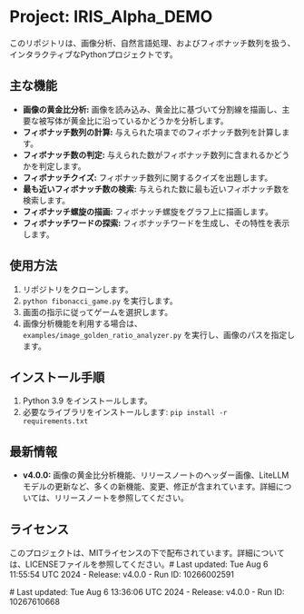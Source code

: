 # Project: IRIS_Alpha_DEMO

このリポジトリは、画像分析、自然言語処理、およびフィボナッチ数列を扱う、インタラクティブなPythonプロジェクトです。

## 主な機能

- **画像の黄金比分析:**  画像を読み込み、黄金比に基づいて分割線を描画し、主要な被写体が黄金比に沿っているかどうかを分析します。
- **フィボナッチ数列の計算:** 与えられた項までのフィボナッチ数列を計算します。
- **フィボナッチ数の判定:** 与えられた数がフィボナッチ数列に含まれるかどうかを判定します。
- **フィボナッチクイズ:** フィボナッチ数列に関するクイズを出題します。
- **最も近いフィボナッチ数の検索:** 与えられた数に最も近いフィボナッチ数を検索します。
- **フィボナッチ螺旋の描画:** フィボナッチ螺旋をグラフ上に描画します。
- **フィボナッチワードの探索:** フィボナッチワードを生成し、その特性を表示します。

## 使用方法

1. リポジトリをクローンします。
2. `python fibonacci_game.py` を実行します。
3. 画面の指示に従ってゲームを選択します。
4. 画像分析機能を利用する場合は、`examples/image_golden_ratio_analyzer.py` を実行し、画像のパスを指定します。

## インストール手順

1. Python 3.9 をインストールします。
2. 必要なライブラリをインストールします: `pip install -r requirements.txt`

## 最新情報

- **v4.0.0:**  画像の黄金比分析機能、リリースノートのヘッダー画像、LiteLLM モデルの更新など、多くの新機能、変更、修正が含まれています。詳細については、リリースノートを参照してください。

## ライセンス

このプロジェクトは、MITライセンスの下で配布されています。詳細については、LICENSEファイルを参照してください。# Last updated: Tue Aug  6 11:55:54 UTC 2024 - Release: v4.0.0 - Run ID: 10266002591
<!-- Automated update --># Last updated: Tue Aug  6 13:36:06 UTC 2024 - Release: v4.0.0 - Run ID: 10267610668
<!-- Automated update -->

